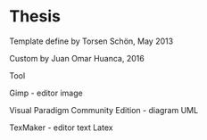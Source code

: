 # Thesis
Template define by Torsen Schön, May 2013

Custom by Juan Omar Huanca, 2016

Tool

Gimp - editor image

Visual Paradigm Community Edition - diagram UML

TexMaker - editor text Latex